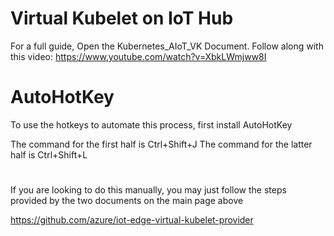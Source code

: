 # Virtual Kubelet on IoT Hub 

For a full guide, Open the Kubernetes_AIoT_VK Document.
Follow along with this video: https://www.youtube.com/watch?v=XbkLWmjww8I

# AutoHotKey
To use the hotkeys to automate this process, first install AutoHotKey

The command for the first half is Ctrl+Shift+J
The command for the latter half is Ctrl+Shift+L

#

If you are looking to do this manually, you may just follow the steps provided by the two documents on the main page above

https://github.com/azure/iot-edge-virtual-kubelet-provider
